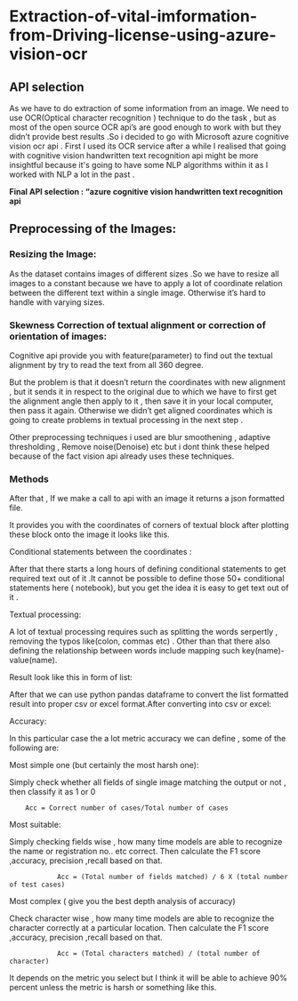 # Extraction-of-vital-imformation-from-Driving-license-using-azure-vision-ocr

## API selection
As we have to do extraction of some information from an image. We need to use OCR(Optical character recognition ) technique to do the task , but as most of the open source OCR api’s are good enough to work with but they didn’t provide best results .So i decided to go with Microsoft azure cognitive vision ocr api  . First I used its OCR service after a while I realised that going with cognitive vision handwritten text recognition api might be more insightful because it's going to have some NLP algorithms within it as I worked with NLP a lot in the past .

<b> Final API selection : “azure cognitive vision handwritten text recognition api </b>

## Preprocessing of the Images:

### Resizing the Image:

As the dataset contains images of different sizes .So we have to resize all images to a constant because we have to apply a lot of coordinate relation between the different text within a single image. Otherwise it’s hard to handle with varying sizes.  

### Skewness Correction of textual alignment or correction of orientation of images:

Cognitive api provide you with feature(parameter) to find out the textual alignment by try to read the text from all 360 degree.

But the problem is that it doesn’t return the coordinates with new alignment , but it sends it in respect to the original due to which we have to first get the alignment angle then apply to it , then save it in your local computer, then pass it again. Otherwise we didn’t get aligned coordinates which is going to create problems in textual processing in the next step .

Other preprocessing techniques i used are blur smoothening , adaptive thresholding ,  Remove noise(Denoise) etc but i dont think these helped because of the fact vision api already uses these techniques.


### Methods

After that , If we make a call to api with an image it returns a json formatted file.

It provides you with the coordinates of corners of textual block  after plotting these block onto the image it looks like this.


Conditional statements between the coordinates :


After that there starts a long hours of defining conditional statements to get required text out of it .It cannot be possible to define those 50+ conditional statements here ( notebook), but you get the idea it is easy to get text out of it .


Textual processing:


A lot of textual processing requires such as splitting the words serpertly , removing the typos like(colon, commas etc) . Other than that there also defining the relationship between words include mapping such key(name)-value(name).


Result look like this in form of list:


After that we can use python pandas dataframe to convert the list formatted result into proper csv or excel format.After converting into csv or excel:


Accuracy:

In this particular case the a lot metric accuracy we can define , some of the following are:


Most simple one (but certainly the most harsh one):

Simply check whether all fields of single image matching the output or not , then classify it as 1 or 0

        

        Acc = Correct number of cases/Total number of cases

                



Most suitable:

Simply checking fields wise , how many time models are able to recognize the name or registration no.. etc correct. Then calculate the F1 score ,accuracy, precision ,recall based on that.

                

                Acc = (Total number of fields matched) / 6 X (total number of test cases)


Most complex ( give you the best depth analysis of accuracy)

Check character wise  , how many time models are able to recognize the character correctly at a particular location. Then calculate the F1 score ,accuracy, precision ,recall based on that.


                Acc = (Total characters matched) / (total number of character)

                



It depends on the metric you select but I think it will be able to achieve  90% percent unless the metric is harsh or  something like this.










